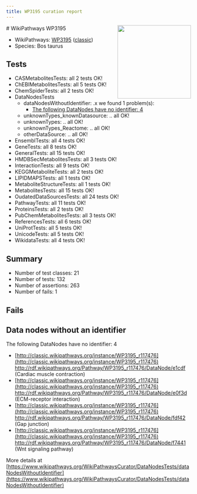 ```yaml
---
title: WP3195 curation report
---
```


<img style="float: right; width: 200px" src="https://upload.wikimedia.org/wikipedia/commons/thumb/8/83/Wplogo_with_text_500.png/640px-Wplogo_with_text_500.png" />
# WikiPathways WP3195

* WikiPathways: [WP3195](https://wikipathways.org/pathways/WP3195) ([classic](https://classic.wikipathways.org/instance/WP3195))
* Species: Bos taurus
## Tests
* CASMetabolitesTests: all 2 tests OK!
* ChEBIMetabolitesTests: all 5 tests OK!
* ChemSpiderTests: all 2 tests OK!
* DataNodesTests
    * dataNodesWithoutIdentifier: .x we found 1 problem(s):
        * [The following DataNodes have no identifier: 4](#d2d32fa3)
    * unknownTypes_knownDatasource: .. all OK!
    * unknownTypes: .. all OK!
    * unknownTypes_Reactome: .. all OK!
    * otherDataSource: .. all OK!
* EnsemblTests: all 4 tests OK!
* GeneTests: all 8 tests OK!
* GeneralTests: all 15 tests OK!
* HMDBSecMetabolitesTests: all 3 tests OK!
* InteractionTests: all 9 tests OK!
* KEGGMetaboliteTests: all 2 tests OK!
* LIPIDMAPSTests: all 1 tests OK!
* MetaboliteStructureTests: all 1 tests OK!
* MetabolitesTests: all 15 tests OK!
* OudatedDataSourcesTests: all 24 tests OK!
* PathwayTests: all 11 tests OK!
* ProteinsTests: all 2 tests OK!
* PubChemMetabolitesTests: all 3 tests OK!
* ReferencesTests: all 6 tests OK!
* UniProtTests: all 5 tests OK!
* UnicodeTests: all 5 tests OK!
* WikidataTests: all 4 tests OK!


## Summary

* Number of test classes: 21
* Number of tests: 132
* Number of assertions: 263
* Number of fails: 1

## Fails

<a name="d2d32fa3" />

## Data nodes without an identifier

The following DataNodes have no identifier: 4

* [http://classic.wikipathways.org/instance/WP3195_r117476](http://classic.wikipathways.org/instance/WP3195_r117476) http://rdf.wikipathways.org/Pathway/WP3195_r117476/DataNode/e1cdf (Cardiac muscle contraction)
* [http://classic.wikipathways.org/instance/WP3195_r117476](http://classic.wikipathways.org/instance/WP3195_r117476) http://rdf.wikipathways.org/Pathway/WP3195_r117476/DataNode/e0f3d (ECM-receptor interaction)
* [http://classic.wikipathways.org/instance/WP3195_r117476](http://classic.wikipathways.org/instance/WP3195_r117476) http://rdf.wikipathways.org/Pathway/WP3195_r117476/DataNode/fdf42 (Gap junction)
* [http://classic.wikipathways.org/instance/WP3195_r117476](http://classic.wikipathways.org/instance/WP3195_r117476) http://rdf.wikipathways.org/Pathway/WP3195_r117476/DataNode/f7441 (Wnt signaling pathway)


More details at [https://www.wikipathways.org/WikiPathwaysCurator/DataNodesTests/dataNodesWithoutIdentifier](https://www.wikipathways.org/WikiPathwaysCurator/DataNodesTests/dataNodesWithoutIdentifier)

